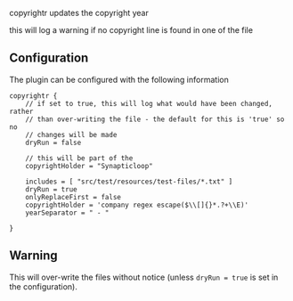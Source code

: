 copyrightr updates the copyright year

this will log a warning if no copyright line is found in one of the file

## Configuration

The plugin can be configured with the following information

```
copyrightr {
	// if set to true, this will log what would have been changed, rather 
	// than over-writing the file - the default for this is 'true' so no
	// changes will be made
	dryRun = false
	
	// this will be part of the 
	copyrightHolder = "Synapticloop"

	includes = [ "src/test/resources/test-files/*.txt" ]
	dryRun = true
	onlyReplaceFirst = false
	copyrightHolder = 'company regex escape($\\[]{}*.?+\\E)'
	yearSeparator = " - "

}

```

## Warning

This will over-write the files without notice (unless `dryRun = true` is set in the configuration).
